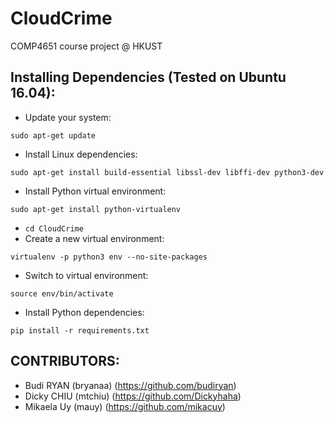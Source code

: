 # CloudCrime
COMP4651 course project @ HKUST

## Installing Dependencies (Tested on Ubuntu 16.04):
- Update your system:

`sudo apt-get update`
- Install Linux dependencies: 

`sudo apt-get install build-essential libssl-dev libffi-dev python3-dev`
- Install Python virtual environment: 

`sudo apt-get install python-virtualenv`
- `cd CloudCrime`
- Create a new virtual environment: 

`virtualenv -p python3 env --no-site-packages`
- Switch to virtual environment: 

`source env/bin/activate`
- Install Python dependencies: 

`pip install -r requirements.txt`

## CONTRIBUTORS:
- Budi RYAN (bryanaa) (https://github.com/budiryan)
- Dicky CHIU (mtchiu) (https://github.com/Dickyhaha)
- Mikaela Uy (mauy) (https://github.com/mikacuy)

